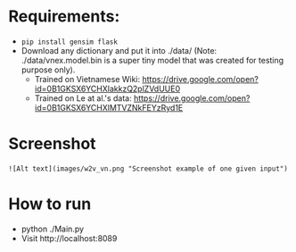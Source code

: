 # Requirements:
- ```pip install gensim flask```
- Download any dictionary and put it into ./data/ (Note: ./data/vnex.model.bin is a super tiny model that was created for testing purpose only).
    - Trained on Vietnamese Wiki: https://drive.google.com/open?id=0B1GKSX6YCHXlakkzQ2plZVdUUE0
    - Trained on Le at al.'s data: https://drive.google.com/open?id=0B1GKSX6YCHXlMTVZNkFEYzRyd1E

# Screenshot
    ![Alt text](images/w2v_vn.png "Screenshot example of one given input")

# How to run
- python ./Main.py
- Visit http://localhost:8089
